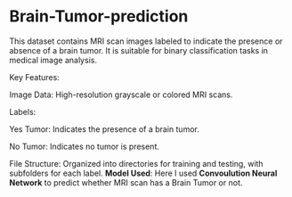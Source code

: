 # Brain-Tumor-prediction
This dataset contains MRI scan images labeled to indicate the presence or absence of a brain tumor. It is suitable for binary classification tasks in medical image analysis.

Key Features:

Image Data: High-resolution grayscale or colored MRI scans.

Labels:

Yes Tumor: Indicates the presence of a brain tumor.

No Tumor: Indicates no tumor is present.

File Structure: Organized into directories for training and testing, with subfolders for each label.
**Model Used**:
Here I used **Convoulution Neural Network** to predict whether MRI scan has a Brain Tumor or not.
